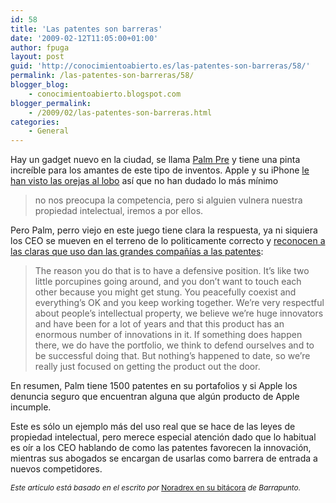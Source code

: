 ```yaml
---
id: 58
title: 'Las patentes son barreras'
date: '2009-02-12T11:05:00+01:00'
author: fpuga
layout: post
guid: 'http://conocimientoabierto.es/las-patentes-son-barreras/58/'
permalink: /las-patentes-son-barreras/58/
blogger_blog:
    - conocimientoabierto.blogspot.com
blogger_permalink:
    - /2009/02/las-patentes-son-barreras.html
categories:
    - General
---
```


Hay un gadget nuevo en la ciudad, se llama [Palm Pre](http://www.palm.com/us/products/phones/pre/) y tiene una pinta increíble para los amantes de este tipo de inventos. Apple y su iPhone [le han visto las orejas al lobo](http://es.engadget.com/2009/01/22/apple-amenaza-en-alusion-al-iphone-si-alguien-vulnera-nuestr/) así que no han dudado lo más mínimo

> no nos preocupa la competencia, pero si alguien vulnera nuestra propiedad intelectual, iremos a por ellos.

Pero Palm, perro viejo en este juego tiene clara la respuesta, ya ni siquiera los CEO se mueven en el terreno de lo politicamente correcto y [reconocen a las claras que uso dan las grandes compañías a las patentes](http://www.precentral.net/palm-ceo-ed-colligan-talks-pre-investors):

> The reason you do that is to have a defensive position. It’s like two little porcupines going around, and you don’t want to touch each other because you might get stung. You peacefully coexist and everything’s OK and you keep working together. We’re very respectful about people’s intellectual property, we believe we’re huge innovators and have been for a lot of years and that this product has an enormous number of innovations in it. If something does happen there, we do have the portfolio, we think to defend ourselves and to be successful doing that. But nothing’s happened to date, so we’re really just focused on getting the product out the door.

En resumen, Palm tiene 1500 patentes en su portafolios y si Apple los denuncia seguro que encuentran alguna que algún producto de Apple incumple.

Este es sólo un ejemplo más del uso real que se hace de las leyes de propiedad intelectual, pero merece especial atención dado que lo habitual es oír a los CEO hablando de como las patentes favorecen la innovación, mientras sus abogados se encargan de usarlas como barrera de entrada a nuevos competidores.

<span style="font-size:85%"><span style="font-style: italic">Este artículo está basado en el escrito por </span>[Noradrex en su bitácora](http://barrapunto.com/%7ENoradrex/journal/31775)<span style="font-style: italic"> de Barrapunto.</span></span>